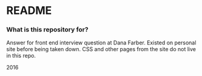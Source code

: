 # README #

### What is this repository for? ###

Answer for front end interview question at Dana Farber. Existed on personal site before being taken down. CSS and other pages from the site do not live in this repo.

2016